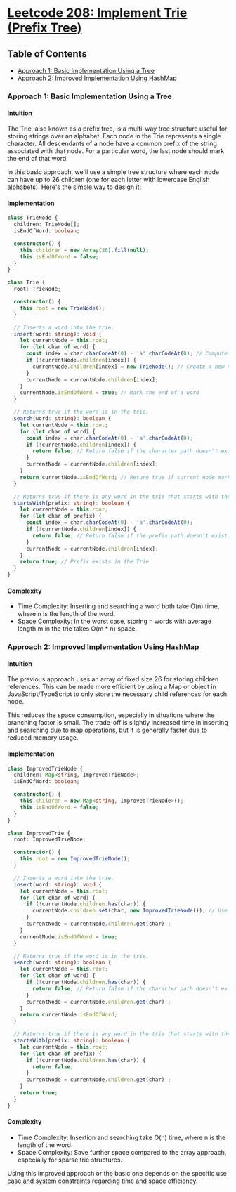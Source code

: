 # [Leetcode 208: Implement Trie (Prefix Tree)](https://leetcode.com/problems/implement-trie-prefix-tree/)

## Table of Contents
- [Approach 1: Basic Implementation Using a Tree](#approach-1)
- [Approach 2: Improved Implementation Using HashMap](#approach-2)
  
### Approach 1: Basic Implementation Using a Tree

#### Intuition
The Trie, also known as a prefix tree, is a multi-way tree structure useful for storing strings over an alphabet. Each node in the Trie represents a single character. All descendants of a node have a common prefix of the string associated with that node. For a particular word, the last node should mark the end of that word.

In this basic approach, we'll use a simple tree structure where each node can have up to 26 children (one for each letter with lowercase English alphabets). Here's the simple way to design it:

#### Implementation

```typescript
class TrieNode {
  children: TrieNode[];
  isEndOfWord: boolean;

  constructor() {
    this.children = new Array(26).fill(null);
    this.isEndOfWord = false;
  }
}

class Trie {
  root: TrieNode;

  constructor() {
    this.root = new TrieNode();
  }

  // Inserts a word into the trie.
  insert(word: string): void {
    let currentNode = this.root;
    for (let char of word) {
      const index = char.charCodeAt(0) - 'a'.charCodeAt(0); // Compute index for the character
      if (!currentNode.children[index]) {
        currentNode.children[index] = new TrieNode(); // Create a new node if necessary
      }
      currentNode = currentNode.children[index];
    }
    currentNode.isEndOfWord = true; // Mark the end of a word
  }

  // Returns true if the word is in the trie.
  search(word: string): boolean {
    let currentNode = this.root;
    for (let char of word) {
      const index = char.charCodeAt(0) - 'a'.charCodeAt(0);
      if (!currentNode.children[index]) {
        return false; // Return false if the character path doesn't exist
      }
      currentNode = currentNode.children[index];
    }
    return currentNode.isEndOfWord; // Return true if current node marks end of word
  }

  // Returns true if there is any word in the trie that starts with the given prefix.
  startsWith(prefix: string): boolean {
    let currentNode = this.root;
    for (let char of prefix) {
      const index = char.charCodeAt(0) - 'a'.charCodeAt(0);
      if (!currentNode.children[index]) {
        return false; // Return false if the prefix path doesn't exist
      }
      currentNode = currentNode.children[index];
    }
    return true; // Prefix exists in the Trie
  }
}
```

#### Complexity
- Time Complexity: Inserting and searching a word both take O(n) time, where n is the length of the word.
- Space Complexity: In the worst case, storing n words with average length m in the trie takes O(m * n) space.

### Approach 2: Improved Implementation Using HashMap

#### Intuition
The previous approach uses an array of fixed size 26 for storing children references. This can be made more efficient by using a Map or object in JavaScript/TypeScript to only store the necessary child references for each node.

This reduces the space consumption, especially in situations where the branching factor is small. The trade-off is slightly increased time in inserting and searching due to map operations, but it is generally faster due to reduced memory usage.

#### Implementation

```typescript
class ImprovedTrieNode {
  children: Map<string, ImprovedTrieNode>;
  isEndOfWord: boolean;

  constructor() {
    this.children = new Map<string, ImprovedTrieNode>();
    this.isEndOfWord = false;
  }
}

class ImprovedTrie {
  root: ImprovedTrieNode;

  constructor() {
    this.root = new ImprovedTrieNode();
  }

  // Inserts a word into the trie.
  insert(word: string): void {
    let currentNode = this.root;
    for (let char of word) {
      if (!currentNode.children.has(char)) {
        currentNode.children.set(char, new ImprovedTrieNode()); // Use a map to store the next node
      }
      currentNode = currentNode.children.get(char)!;
    }
    currentNode.isEndOfWord = true;
  }

  // Returns true if the word is in the trie.
  search(word: string): boolean {
    let currentNode = this.root;
    for (let char of word) {
      if (!currentNode.children.has(char)) {
        return false; // Return false if the character path doesn't exist
      }
      currentNode = currentNode.children.get(char)!;
    }
    return currentNode.isEndOfWord;
  }

  // Returns true if there is any word in the trie that starts with the given prefix.
  startsWith(prefix: string): boolean {
    let currentNode = this.root;
    for (let char of prefix) {
      if (!currentNode.children.has(char)) {
        return false;
      }
      currentNode = currentNode.children.get(char)!;
    }
    return true;
  }
}
```

#### Complexity
- Time Complexity: Insertion and searching take O(n) time, where n is the length of the word.
- Space Complexity: Save further space compared to the array approach, especially for sparse trie structures. 

Using this improved approach or the basic one depends on the specific use case and system constraints regarding time and space efficiency.

